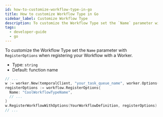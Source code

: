 ```yaml
---
id: how-to-customize-workflow-type-in-go
title: How to customize Workflow Type in Go
sidebar_label: Customize Workflow Type
description: To customize the Workflow Type set the `Name` parameter with `RegisterOptions` when registering your Workflow with a Worker.
tags:
  - developer-guide
  - go
---
```


To customize the Workflow Type set the `Name` parameter with `RegisterOptions` when registering your Workflow with a Worker.

- Type: `string`
- Default: function name

```go
// ...
w := worker.New(temporalClient, "your_task_queue_name", worker.Options{})
registerOptions := workflow.RegisterOptions{
  Name: "CoolWorkflowTypeName",
  // ...
}
w.RegisterWorkflowWithOptions(YourWorkflowDefinition, registerOptions)
// ...
```
